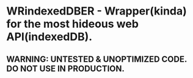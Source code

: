 # WRindexedDBER - Wrapper(kinda) for the most hideous web API(indexedDB).
## WARNING: UNTESTED & UNOPTIMIZED CODE. DO NOT USE IN PRODUCTION.
